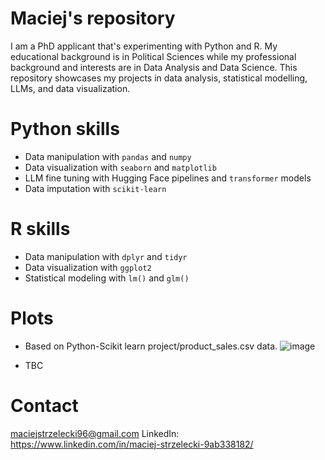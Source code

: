 # Maciej's repository
I am a PhD applicant that's experimenting with Python and R. My educational background is in Political Sciences while my professional background and interests are in Data Analysis and Data Science. This repository showcases my projects in data analysis, statistical modelling, LLMs, and data visualization.

# Python skills
- Data manipulation with `pandas` and `numpy`
- Data visualization with `seaborn` and `matplotlib`
- LLM fine tuning with Hugging Face pipelines and `transformer` models
- Data imputation with `scikit-learn`

# R skills
- Data manipulation with `dplyr` and `tidyr`
- Data visualization with `ggplot2`
- Statistical modeling with `lm()` and `glm()`

# Plots
- Based on Python-Scikit learn project/product_sales.csv data.
  ![image](https://github.com/user-attachments/assets/30e544fc-c354-4338-ab38-9cd5910ea11e)

- TBC

# Contact
maciejstrzelecki96@gmail.com
LinkedIn: https://www.linkedin.com/in/maciej-strzelecki-9ab338182/
